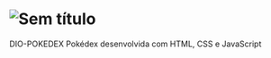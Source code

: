 # ![Sem título](https://user-images.githubusercontent.com/116196987/204152250-ef81c56e-b1d1-4abb-96f7-095d97229446.jpg)
DIO-POKEDEX
Pokédex desenvolvida com HTML, CSS e JavaScript
